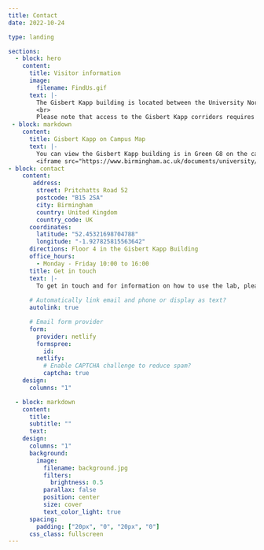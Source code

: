 ```yaml
---
title: Contact
date: 2022-10-24

type: landing

sections:
  - block: hero
    content:
      title: Visitor information
      image:
        filename: FindUs.gif
      text: |-
        The Gisbert Kapp building is located between the University North Gate and the North East multistorey Car Park. Enter the Pritchatts Road 52 building (either through the parking lot or from the multistorey entrance). Looking at the Cafe 52, take the elevators on the left. On the 4th floor enter the left door leading to the corridor. The lab is at the end of the corridor.
        <br>
        Please note that access to the Gisbert Kapp corridors requires an activated UoB ID card. If you don't have one, please get in touch with us before you venture to the lab, so that we can meet you when you exit the elevator.
 - block: markdown
    content:
      title: Gisbert Kapp on Campus Map
      text: |-
        You can view the Gisbert Kapp building is in Green G8 on the campus map: 
        <iframe src="https://www.birmingham.ac.uk/documents/university/edgbaston-campus-map.pdf" width="100%" height="600px"></iframe>
- block: contact
    content:
       address:
        street: Pritchatts Road 52
        postcode: "B15 2SA"
        city: Birmingham
        country: United Kingdom
        country_code: UK
      coordinates:
        latitude: "52.45321698704788"
        longitude: "-1.927825815563642"
      directions: Floor 4 in the Gisbert Kapp Building
      office_hours:
        - Monday - Friday 10:00 to 16:00
      title: Get in touch
      text: |-
        To get in touch and for information on how to use the lab, please fill in the form below. You will be given access to the Lab CODA where you will find all details. The lab is located in the Gisbert Kapp building. Entrance is via Pritchatts Road 52. Visitor parking is possible at the nearby multi-storey North East car park.
   
      # Automatically link email and phone or display as text?
      autolink: true

      # Email form provider
      form:
        provider: netlify
        formspree:
          id:
        netlify:
          # Enable CAPTCHA challenge to reduce spam?
          captcha: true
    design:
      columns: "1"

  - block: markdown
    content:
      title:
      subtitle: ""
      text:
    design:
      columns: "1"
      background:
        image:
          filename: background.jpg
          filters:
            brightness: 0.5
          parallax: false
          position: center
          size: cover
          text_color_light: true
      spacing:
        padding: ["20px", "0", "20px", "0"]
      css_class: fullscreen
---
```

